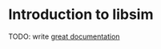 # Introduction to libsim

TODO: write [great documentation](http://jacobian.org/writing/great-documentation/what-to-write/)
